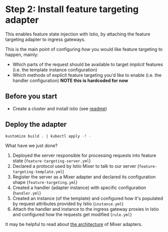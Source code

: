 # Step 2: Install feature targeting adapter

This enables feature state injection with Istio, by attaching the feature
targeting adapter to ingress gateways.

This is the main point of configuring _how_ you would like feature targeting
to happen, mainly:

- Which parts of the request should be available to target _implicit_ features
  (i.e. the template instance configuration)
- Which methods of explicit feature targeting you'd like to enable
  (i.e. the handler configuration)
  **NOTE this is hardcoded for now**

## Before you start

- Create a cluster and install istio (see [readme](../1-init-cluster/README.md))

## Deploy the adapter

```bash
kustomize build . | kubectl apply -f -
```

What have we just done?

1. Deployed the server responsible for processing requests into feature state (`feature-targeting-server.yml`)
2. Declared a protocol used by Istio Mixer to talk to our server (`feature-targeting-template.yml`)
3. Register the server as a Mixer adapter and declared its configuration shape (`feature-targeting.yml`)
4. Created a handler (adapter instance) with specific configuration (`handler.yml`)
5. Created an instance (of the template) and configured how it's populated by
   request attributes provided by Istio (`instance.yml`)
6. Attach the handler and instance to the ingress gateway proxies in Istio and
   configured how the requests get modified (`rule.yml`)

It may be helpful to read about [the architecture](https://istio.io/docs/reference/config/policy-and-telemetry/mixer-overview/) of Mixer adapters.
